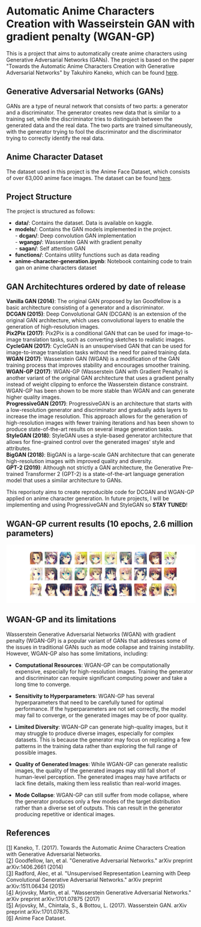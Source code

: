 # Automatic Anime Characters Creation with Wasseirstein GAN with gradient penalty (WGAN-GP)
This is a project that aims to automatically create anime characters using Generative Adversarial Networks (GANs). The project is based on the paper "Towards the Automatic Anime Characters Creation with Generative Adversarial Networks" by Takuhiro Kaneko, which can be found [here](https://arxiv.org/pdf/1708.05509.pdf).

## Generative Adversarial Networks (GANs)
GANs are a type of neural network that consists of two parts: a generator and a discriminator. The generator creates new data that is similar to a training set, while the discriminator tries to distinguish between the generated data and the real data. The two parts are trained simultaneously, with the generator trying to fool the discriminator and the discriminator trying to correctly identify the real data.

## Anime Character Dataset
The dataset used in this project is the Anime Face Dataset, which consists of over 63,000 anime face images. The dataset can be found [here](https://www.kaggle.com/datasets/splcher/animefacedataset).

## Project Structure
The project is structured as follows:
- **data/**: Contains the dataset. Data is available on kaggle.
- **models/**: Contains the GAN models implemented in the project.  
         - **dcgan/**: Deep convolution GAN implementation  
         - **wgangp/**: Wasserstein GAN with gradient penalty  
         - **sagan/**: Self attention GAN  
- **functions/**: Contains utility functions such as data reading
- **anime-character-generation.ipynb**: Notebook containing code to train gan on anime characters dataset

## GAN Architechtures ordered by date of release
**Vanilla GAN (2014)**: The original GAN proposed by Ian Goodfellow is a basic architecture consisting of a generator and a discriminator.  
**DCGAN (2015)**: Deep Convolutional GAN (DCGAN) is an extension of the original GAN architecture, which uses convolutional layers to enable the generation of high-resolution images.  
**Pix2Pix (2017)**: Pix2Pix is a conditional GAN that can be used for image-to-image translation tasks, such as converting sketches to realistic images.  
**CycleGAN (2017)**: CycleGAN is an unsupervised GAN that can be used for image-to-image translation tasks without the need for paired training data.  
**WGAN (2017)**: Wasserstein GAN (WGAN) is a modification of the GAN training process that improves stability and encourages smoother training.  
**WGAN-GP (2017)**: WGAN-GP (Wasserstein GAN with Gradient Penalty) is another variant of the original GAN architecture that uses a gradient penalty instead of weight clipping to enforce the Wasserstein distance constraint. WGAN-GP has been shown to be more stable than WGAN and can generate higher quality images.  
**ProgressiveGAN (2017)**: ProgressiveGAN is an architecture that starts with a low-resolution generator and discriminator and gradually adds layers to increase the image resolution. This approach allows for the generation of high-resolution images with fewer training iterations and has been shown to produce state-of-the-art results on several image generation tasks.  
**StyleGAN (2018)**: StyleGAN uses a style-based generator architecture that allows for fine-grained control over the generated images' style and attributes.  
**BigGAN (2018)**: BigGAN is a large-scale GAN architecture that can generate high-resolution images with improved quality and diversity.  
**GPT-2 (2019)**: Although not strictly a GAN architecture, the Generative Pre-trained Transformer 2 (GPT-2) is a state-of-the-art language generation model that uses a similar architecture to GANs.  

This reporisoty aims to create reproducible code for DCGAN and WGAN-GP applied on anime character generation. In future projects, I will be implementing and using ProgressiveGAN and StyleGAN so **STAY TUNED**!  

## WGAN-GP current results (10 epochs, 2.6 million parameters)
<p align="center">
<img src="result_by_epoch/generated_epoch9.png">
</p> 

## WGAN-GP and its limitations
Wasserstein Generative Adversarial Networks (WGAN) with gradient penalty (WGAN-GP) is a popular variant of GANs that addresses some of the issues in traditional GANs such as mode collapse and training instability. However, WGAN-GP also has some limitations, including:

- **Computational Resources**: WGAN-GP can be computationally expensive, especially for high-resolution images. Training the generator and discriminator can require significant computing power and take a long time to converge.

- **Sensitivity to Hyperparameters**: WGAN-GP has several hyperparameters that need to be carefully tuned for optimal performance. If the hyperparameters are not set correctly, the model may fail to converge, or the generated images may be of poor quality.

- **Limited Diversity**: WGAN-GP can generate high-quality images, but it may struggle to produce diverse images, especially for complex datasets. This is because the generator may focus on replicating a few patterns in the training data rather than exploring the full range of possible images.

- **Quality of Generated Images**: While WGAN-GP can generate realistic images, the quality of the generated images may still fall short of human-level perception. The generated images may have artifacts or lack fine details, making them less realistic than real-world images.

- **Mode Collapse**: WGAN-GP can still suffer from mode collapse, where the generator produces only a few modes of the target distribution rather than a diverse set of outputs. This can result in the generator producing repetitive or identical images.

## References
[[1]](https://arxiv.org/pdf/1708.05509.pdf) Kaneko, T. (2017). Towards the Automatic Anime Characters Creation with Generative Adversarial Networks.   
[[2]](https://arxiv.org/abs/1406.2661) Goodfellow, Ian, et al. "Generative Adversarial Networks." arXiv preprint arXiv:1406.2661 (2014)   
[[3]](https://arxiv.org/abs/1511.06434) Radford, Alec, et al. "Unsupervised Representation Learning with Deep Convolutional Generative Adversarial Networks." arXiv preprint arXiv:1511.06434 (2015)   
[[4]](https://arxiv.org/abs/1701.07875) Arjovsky, Martin, et al. "Wasserstein Generative Adversarial Networks." arXiv preprint arXiv:1701.07875 (2017)   
[[5]](https://arxiv.org/abs/1701.07875) Arjovsky, M., Chintala, S., & Bottou, L. (2017). Wasserstein GAN. arXiv preprint arXiv:1701.07875.  
[[6]](https://www.kaggle.com/splcher/animefacedataset) Anime Face Dataset.    
